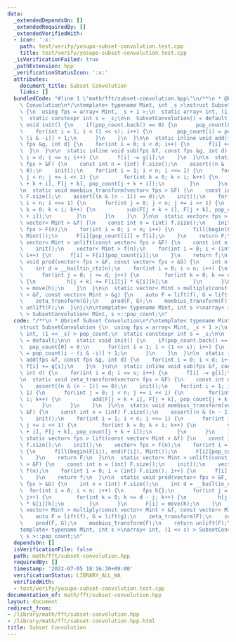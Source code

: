 ```yaml
---
data:
  _extendedDependsOn: []
  _extendedRequiredBy: []
  _extendedVerifiedWith:
  - icon: ':x:'
    path: test/verify/yosupo-subset-convolution.test.cpp
    title: test/verify/yosupo-subset-convolution.test.cpp
  _isVerificationFailed: true
  _pathExtension: hpp
  _verificationStatusIcon: ':x:'
  attributes:
    document_title: Subset Convolution
    links: []
  bundledCode: "#line 1 \"math/fft/subset-convolution.hpp\"\n/**\n * @brief Subset\
    \ Convolution\n*/\ntemplate< typename Mint, int _s >\nstruct SubsetConvolution\
    \ {\n  using fps = array< Mint, _s + 1 >;\n  static array< int, (1 << _s) > pop_count;\n\
    \  static constexpr int s = _s;\n\n  SubsetConvolution() = default;\n\n  static\
    \ void init() {\n    if(pop_count.back() == 0) {\n      pop_count[0] = 0;\n  \
    \    for(int i = 1; i < (1 << s); i++) {\n        pop_count[i] = pop_count[i -\
    \ (i & -i)] + 1;\n      }\n    }\n  }\n\n  static inline void add(fps &f, const\
    \ fps &g, int d) {\n    for(int i = 0; i < d; i++) {\n      f[i] += g[i];\n  \
    \  }\n  }\n\n  static inline void sub(fps &f, const fps &g, int d) {\n    for(int\
    \ i = d; i <= s; i++) {\n      f[i] -= g[i];\n    }\n  }\n\n  static void zeta_transform(vector<\
    \ fps > &F) {\n    const int n = (int) F.size();\n    assert((n & (n - 1)) ==\
    \ 0);\n    init();\n    for(int i = 1; i < n; i <<= 1) {\n      for(int j = 0;\
    \ j < n; j += i << 1) {\n        for(int k = 0; k < i; k++) {\n          add(F[j\
    \ + k + i], F[j + k], pop_count[j + k + i]);\n        }\n      }\n    }\n  }\n\
    \n  static void moebius_transform(vector< fps > &F) {\n    const int n = (int)\
    \ F.size();\n    assert((n & (n - 1)) == 0);\n    init();\n    for(int i = 1;\
    \ i < n; i <<= 1) {\n      for(int j = 0; j < n; j += i << 1) {\n        for(int\
    \ k = 0; k < i; k++) {\n          sub(F[j + k + i], F[j + k], pop_count[j + k\
    \ + i]);\n        }\n      }\n    }\n  }\n\n  static vector< fps > lift(const\
    \ vector< Mint > &f) {\n    const int n = (int) f.size();\n    init();\n    vector<\
    \ fps > F(n);\n    for(int i = 0; i < n; i++) {\n      fill(begin(F[i]), end(F[i]),\
    \ Mint());\n      F[i][pop_count[i]] = f[i];\n    }\n    return F;\n  }\n\n  static\
    \ vector< Mint > unlift(const vector< fps > &F) {\n    const int n = (int) F.size();\n\
    \    init();\n    vector< Mint > f(n);\n    for(int i = 0; i < (int) F.size();\
    \ i++) {\n      f[i] = F[i][pop_count[i]];\n    }\n    return f;\n  }\n\n  static\
    \ void prod(vector< fps > &F, const vector< fps > &G) {\n    int n = (int) F.size();\n\
    \    int d = __builtin_ctz(n);\n    for(int i = 0; i < n; i++) {\n      fps h{};\n\
    \      for(int j = 0; j <= d; j++) {\n        for(int k = 0; k <= d - j; k++)\
    \ {\n          h[j + k] += F[i][j] * G[i][k];\n        }\n      }\n      F[i]\
    \ = move(h);\n    }\n  }\n\n  static vector< Mint > multiply(const vector< Mint\
    \ > &f, const vector< Mint > &g) {\n    auto F = lift(f), G = lift(g);\n    zeta_transform(F);\n\
    \    zeta_transform(G);\n    prod(F, G);\n    moebius_transform(F);\n    return\
    \ unlift(F);\n  }\n};\n\ntemplate< typename Mint, int s >\narray< int, (1 << s)\
    \ > SubsetConvolution< Mint, s >::pop_count;\n"
  code: "/**\n * @brief Subset Convolution\n*/\ntemplate< typename Mint, int _s >\n\
    struct SubsetConvolution {\n  using fps = array< Mint, _s + 1 >;\n  static array<\
    \ int, (1 << _s) > pop_count;\n  static constexpr int s = _s;\n\n  SubsetConvolution()\
    \ = default;\n\n  static void init() {\n    if(pop_count.back() == 0) {\n    \
    \  pop_count[0] = 0;\n      for(int i = 1; i < (1 << s); i++) {\n        pop_count[i]\
    \ = pop_count[i - (i & -i)] + 1;\n      }\n    }\n  }\n\n  static inline void\
    \ add(fps &f, const fps &g, int d) {\n    for(int i = 0; i < d; i++) {\n     \
    \ f[i] += g[i];\n    }\n  }\n\n  static inline void sub(fps &f, const fps &g,\
    \ int d) {\n    for(int i = d; i <= s; i++) {\n      f[i] -= g[i];\n    }\n  }\n\
    \n  static void zeta_transform(vector< fps > &F) {\n    const int n = (int) F.size();\n\
    \    assert((n & (n - 1)) == 0);\n    init();\n    for(int i = 1; i < n; i <<=\
    \ 1) {\n      for(int j = 0; j < n; j += i << 1) {\n        for(int k = 0; k <\
    \ i; k++) {\n          add(F[j + k + i], F[j + k], pop_count[j + k + i]);\n  \
    \      }\n      }\n    }\n  }\n\n  static void moebius_transform(vector< fps >\
    \ &F) {\n    const int n = (int) F.size();\n    assert((n & (n - 1)) == 0);\n\
    \    init();\n    for(int i = 1; i < n; i <<= 1) {\n      for(int j = 0; j < n;\
    \ j += i << 1) {\n        for(int k = 0; k < i; k++) {\n          sub(F[j + k\
    \ + i], F[j + k], pop_count[j + k + i]);\n        }\n      }\n    }\n  }\n\n \
    \ static vector< fps > lift(const vector< Mint > &f) {\n    const int n = (int)\
    \ f.size();\n    init();\n    vector< fps > F(n);\n    for(int i = 0; i < n; i++)\
    \ {\n      fill(begin(F[i]), end(F[i]), Mint());\n      F[i][pop_count[i]] = f[i];\n\
    \    }\n    return F;\n  }\n\n  static vector< Mint > unlift(const vector< fps\
    \ > &F) {\n    const int n = (int) F.size();\n    init();\n    vector< Mint >\
    \ f(n);\n    for(int i = 0; i < (int) F.size(); i++) {\n      f[i] = F[i][pop_count[i]];\n\
    \    }\n    return f;\n  }\n\n  static void prod(vector< fps > &F, const vector<\
    \ fps > &G) {\n    int n = (int) F.size();\n    int d = __builtin_ctz(n);\n  \
    \  for(int i = 0; i < n; i++) {\n      fps h{};\n      for(int j = 0; j <= d;\
    \ j++) {\n        for(int k = 0; k <= d - j; k++) {\n          h[j + k] += F[i][j]\
    \ * G[i][k];\n        }\n      }\n      F[i] = move(h);\n    }\n  }\n\n  static\
    \ vector< Mint > multiply(const vector< Mint > &f, const vector< Mint > &g) {\n\
    \    auto F = lift(f), G = lift(g);\n    zeta_transform(F);\n    zeta_transform(G);\n\
    \    prod(F, G);\n    moebius_transform(F);\n    return unlift(F);\n  }\n};\n\n\
    template< typename Mint, int s >\narray< int, (1 << s) > SubsetConvolution< Mint,\
    \ s >::pop_count;\n"
  dependsOn: []
  isVerificationFile: false
  path: math/fft/subset-convolution.hpp
  requiredBy: []
  timestamp: '2022-07-05 18:16:30+09:00'
  verificationStatus: LIBRARY_ALL_WA
  verifiedWith:
  - test/verify/yosupo-subset-convolution.test.cpp
documentation_of: math/fft/subset-convolution.hpp
layout: document
redirect_from:
- /library/math/fft/subset-convolution.hpp
- /library/math/fft/subset-convolution.hpp.html
title: Subset Convolution
---
```

